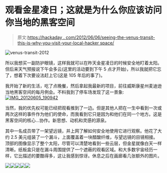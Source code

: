 # 观看金星凌日；这就是为什么你应该访问你当地的黑客空间

> 原文:[https://hackaday . com/2012/06/06/seeing-the-venus-transit-this-is-why-you-visit-your-local-hacker space/](https://hackaday.com/2012/06/06/seeing-the-venus-transit-this-is-why-you-should-visit-your-local-hackerspace/)

![](../Images/ee629ac1cc06403bbbafae2a654c2ad3.png "venus-transit-2012")

所以我想买一副防护眼镜，这样我就可以在昨天金星凌日的时候安全地盯着太阳。但后来天气预报说下午会多云(这里的活动要到下午 5 点才开始)，所以我就把它忘了，想着下次要设法赶上它(这是 105 年后的事了)。

我开始了新的生活，吃了点晚餐，然后拿起我最新的项目，前往威斯康星州麦迪逊当地黑客空间的每月例会。不料我到了停车场发现了这一景象: [![](../Images/a9b6a5c1b7d80fb3f58b5e28772eb3ba.png "IMG_20120605_190942")](http://hackaday.com/wp-content/uploads/2012/06/img_20120605_190942.jpg)

当然，我的优先权可能已经把观看推到了一边。但是其他人把在一生中看到一次或两次这样的事件作为他们的使命，而我看到它只是因为和他们在同一个地方。这是黑客空间的核心…协作。新思想、动机和灵感的源泉。

其中一名成员带了一架望远镜，并上网了解如何安全地使用它进行观察。他花了大约 2.5 美元组装了一个漏斗，上面覆盖着一块醋酸纤维，与望远镜的目镜相接。顶部的图像显示了整个太阳，尽管可以清楚地看到一些云层，但金星就像白天一样清晰。纸板盒只是在漏斗周围提供了一个遮蔽的观看区域。和大多数宇宙经历一样，它比描述的要酷得多，这让我感到惊讶。休息之后在画廊看几张额外的图片。

[![](../Images/a967fea0af70a1e36b3efc3c6693779b.png)](https://hackaday.com/wp-content/uploads/2012/06/img_20120605_190942.jpg)[![](../Images/72adf62f8c59a95b3dcef1a9c5503f7c.png)](https://hackaday.com/wp-content/uploads/2012/06/img_20120605_190917.jpg)[![](../Images/c7ee39c674bf4c5ef15af60046556d27.png)](https://hackaday.com/wp-content/uploads/2012/06/img_20120605_190341.jpg)[![](../Images/9d6fde6dd8c1dfac104d0532ae035cbb.png)](https://hackaday.com/wp-content/uploads/2012/06/img_20120605_190313.jpg)[![](../Images/ea210da7d16d3c450a54eaa625c2020a.png)](https://hackaday.com/wp-content/uploads/2012/06/venus-transit-2012.jpg)